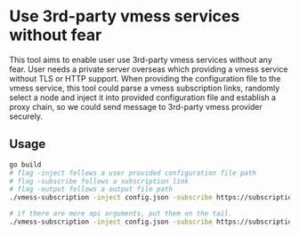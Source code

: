 # Use 3rd-party vmess services without fear

This tool aims to enable user use 3rd-party vmess services without any fear. User needs a private server overseas which providing a vmess service without TLS or HTTP support. When providing the configuration file to the vmess service, this tool could parse a vmess subscription links, randomly select a node and inject it into provided configuration file and establish a proxy chain, so we could send message to 3rd-party vmess provider securely.

## Usage

```sh
go build
# flag -inject follows a user provided configuration file path
# flag -subscribe follows a subscription link
# flag -output follows a output file path
./vmess-subscription -inject config.json -subscribe https://subscription.com -output injected.json

# if there are more api arguments, put them on the tail.
./vmess-subscription -inject config.json -subscribe https://subscription.com -output injected.json class=gold area=hk
```